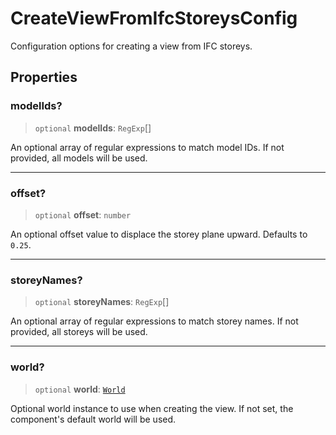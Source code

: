# CreateViewFromIfcStoreysConfig

Configuration options for creating a view from IFC storeys.

## Properties

### modelIds?

> `optional` **modelIds**: `RegExp`[]

An optional array of regular expressions to match model IDs. If not provided, all models will be used.

***

### offset?

> `optional` **offset**: `number`

An optional offset value to displace the storey plane upward. Defaults to `0.25`.

***

### storeyNames?

> `optional` **storeyNames**: `RegExp`[]

An optional array of regular expressions to match storey names. If not provided, all storeys will be used.

***

### world?

> `optional` **world**: [`World`](World.md)

Optional world instance to use when creating the view. If not set, the component's default world will be used.
